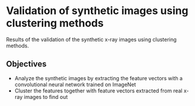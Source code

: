# Validation of synthetic images using clustering methods

Results of the validation of the synthetic x-ray images using clustering
methods.

## Objectives

 - Analyze the synthetic images by extracting the feature vectors with
 a convolutional neural network trained on ImageNet
 - Cluster the features together with feature vectors extracted from
 real x-ray images to find out 
